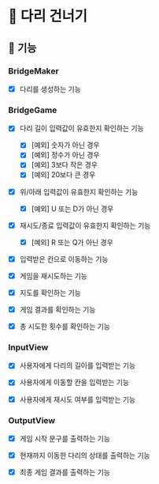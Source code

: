 # 🌉 다리 건너기

## 🚀 기능

### BridgeMaker

- [x] 다리를 생성하는 기능

### BridgeGame

- [x] 다리 길이 입력값이 유효한지 확인하는 기능
  - [x] [예외] 숫자가 아닌 경우
  - [x] [예외] 정수가 아닌 경우
  - [x] [예외] 3보다 작은 경우
  - [x] [예외] 20보다 큰 경우

- [x] 위/아래 입력값이 유효한지 확인하는 기능
  - [x] [예외] U 또는 D가 아닌 경우

- [x] 재시도/종료 입력값이 유효한지 확인하는 기능
  - [x] [예외] R 또는 Q가 아닌 경우

- [x] 입력받은 칸으로 이동하는 기능

- [x] 게임을 재시도하는 기능

- [x] 지도를 확인하는 기능

- [x] 게임 결과를 확인하는 기능

- [x] 총 시도한 횟수를 확인하는 기능

### InputView 

- [x] 사용자에게 다리의 길이를 입력받는 기능

- [x] 사용자에게 이동할 칸을 입력받는 기능

- [x] 사용자에게 재시도 여부를 입력받는 기능

### OutputView

- [x] 게임 시작 문구를 출력하는 기능

- [x] 현재까지 이동한 다리의 상태를 출력하는 기능

- [x] 최종 게임 결과를 출력하는 기능
